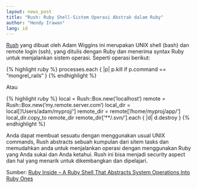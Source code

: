 ```yaml
---
layout: news_post
title: "Rush: Ruby Shell-Sistem Operasi Abstrak dalam Ruby"
author: "Hendy Irawan"
lang: id
---
```


[Rush][1] yang dibuat oleh Adam Wiggins ini merupakan UNIX shell (bash)
dan remote login (ssh), yang ditulis dengan Ruby dan menerima syntax
Ruby untuk menjalankan sistem operasi. Seperti operasi berikut:

{% highlight ruby %}
processes.each { |p| p.kill if p.command == “mongrel_rails“ }
{% endhighlight %}

Atau

{% highlight ruby %}
local = Rush::Box.new(’localhost‘)
remote = Rush::Box.new(’my.remote.server.com‘)
local_dir = local[’/Users/adam/myproj/‘]
remote_dir = remote[’/home/myproj/app/‘]
local_dir.copy_to remote_dir
remote_dir[’**/.svn/‘].each { |d| d.destroy }
{% endhighlight %}

Anda dapat membuat sesuatu dengan menggunakan usual UNIX commands, Rush
abstracts sebuah kumpulan dari sitem tasks dan memudahkan anda untuk
menjalankan operasi dengan menggunakan Ruby yang Anda sukai dan Anda
ketahui. Rush ini bisa menjadi security aspect dan hal yang menarik
untuk dikembangkan dan dipelajari.

Sumber: [Ruby Inside – A Ruby Shell That Abstracts System Operations
Into Ruby Ones][1]



[1]: http://adam.blog.heroku.com/past/2008/2/19/rush_the_ruby_shell/ 
